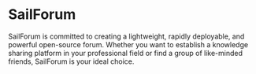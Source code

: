 # SailForum
SailForum is committed to creating a lightweight, rapidly deployable, and powerful open-source forum. Whether you want to establish a knowledge sharing platform in your professional field or find a group of like-minded friends, SailForum is your ideal choice.
